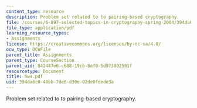 ```yaml
---
content_type: resource
description: Problem set related to to pairing-based cryptography.
file: /courses/6-897-selected-topics-in-cryptography-spring-2004/394da6c040bb7de6d30e02de0fdede3a_hw4.pdf
file_type: application/pdf
learning_resource_types:
- Assignments
license: https://creativecommons.org/licenses/by-nc-sa/4.0/
ocw_type: OCWFile
parent_title: Assignments
parent_type: CourseSection
parent_uid: 842447e6-c688-19cb-8ef0-5d973802501f
resourcetype: Document
title: hw4.pdf
uid: 394da6c0-40bb-7de6-d30e-02de0fdede3a
---
```

Problem set related to to pairing-based cryptography.
